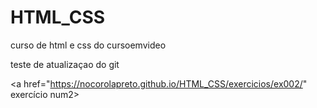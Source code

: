 # HTML_CSS
curso de html e css do cursoemvideo 

teste de atualizaçao do git 

<a href="https://nocorolapreto.github.io/HTML_CSS/exercicios/ex002/" exercício num2>
